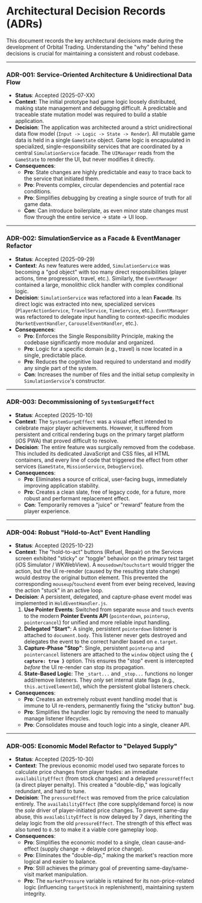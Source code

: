 # Architectural Decision Records (ADRs)

This document records the key architectural decisions made during the development of Orbital Trading. Understanding the "why" behind these decisions is crucial for maintaining a consistent and robust codebase.

---

### ADR-001: Service-Oriented Architecture & Unidirectional Data Flow

* **Status**: Accepted (2025-07-XX)
* **Context**: The initial prototype had game logic loosely distributed, making state management and debugging difficult. A predictable and traceable state mutation model was required to build a stable application.
* **Decision**: The application was architected around a strict unidirectional data flow model (`Input -> Logic -> State -> Render`). All mutable game data is held in a single `GameState` object. Game logic is encapsulated in specialized, single-responsibility services that are coordinated by a central `SimulationService` facade. The `UIManager` reads from the `GameState` to render the UI, but never modifies it directly.
* **Consequences**:
    * **Pro**: State changes are highly predictable and easy to trace back to the service that initiated them.
    * **Pro**: Prevents complex, circular dependencies and potential race conditions.
    * **Pro**: Simplifies debugging by creating a single source of truth for all game data.
    * **Con**: Can introduce boilerplate, as even minor state changes must flow through the entire service -> state -> UI loop.

---

### ADR-002: SimulationService as a Facade & EventManager Refactor

* **Status**: Accepted (2025-09-29)
* **Context**: As new features were added, `SimulationService` was becoming a "god object" with too many direct responsibilities (player actions, time progression, travel, etc.). Similarly, the `EventManager` contained a large, monolithic click handler with complex conditional logic.
* **Decision**: `SimulationService` was refactored into a lean **Facade**. Its direct logic was extracted into new, specialized services (`PlayerActionService`, `TravelService`, `TimeService`, etc.). `EventManager` was refactored to delegate input handling to context-specific modules (`MarketEventHandler`, `CarouselEventHandler`, etc.).
* **Consequences**:
    * **Pro**: Enforces the Single Responsibility Principle, making the codebase significantly more modular and organized.
    * **Pro**: Logic for a specific domain (e.g., travel) is now located in a single, predictable place.
    * **Pro**: Reduces the cognitive load required to understand and modify any single part of the system.
    * **Con**: Increases the number of files and the initial setup complexity in `SimulationService`'s constructor.

---

### ADR-003: Decommissioning of `SystemSurgeEffect`

* **Status**: Accepted (2025-10-10)
* **Context**: The `SystemSurgeEffect` was a visual effect intended to celebrate major player achievements. However, it suffered from persistent and critical rendering bugs on the primary target platform (iOS PWA) that proved difficult to resolve.
* **Decision**: The entire feature was surgically removed from the codebase. This included its dedicated JavaScript and CSS files, all HTML containers, and every line of code that triggered the effect from other services (`GameState`, `MissionService`, `DebugService`).
* **Consequences**:
    * **Pro**: Eliminates a source of critical, user-facing bugs, immediately improving application stability.
    * **Pro**: Creates a clean slate, free of legacy code, for a future, more robust and performant replacement effect.
    * **Con**: Temporarily removes a "juice" or "reward" feature from the player experience.

---

### ADR-004: Robust "Hold-to-Act" Event Handling

* **Status**: Accepted (2025-10-22)
* **Context**: The "hold-to-act" buttons (Refuel, Repair) on the Services screen exhibited "sticky" or "toggle" behavior on the primary test target (iOS Simulator / WKWebView). A `mousedown`/`touchstart` would trigger the action, but the UI re-render (caused by the resulting state change) would destroy the original button element. This prevented the corresponding `mouseup`/`touchend` event from ever being received, leaving the action "stuck" in an active loop.
* **Decision**: A persistent, delegated, and capture-phase event model was implemented in `HoldEventHandler.js`.
    1.  **Use Pointer Events**: Switched from separate `mouse` and `touch` events to the modern **Pointer Events API** (`pointerdown`, `pointerup`, `pointercancel`) for unified and more reliable input handling.
    2.  **Delegated "Start"**: A single, persistent `pointerdown` listener is attached to `document.body`. This listener never gets destroyed and delegates the event to the correct handler based on `e.target`.
    3.  **Capture-Phase "Stop"**: Single, persistent `pointerup` and `pointercancel` listeners are attached to the `window` object using the **`{ capture: true }`** option. This ensures the "stop" event is intercepted *before* the UI re-render can stop its propagation.
    4.  **State-Based Logic**: The `_start...` and `_stop...` functions no longer add/remove listeners. They *only* set internal state flags (e.g., `this.activeElementId`), which the persistent global listeners check.
* **Consequences**:
    * **Pro**: Creates an extremely robust event handling model that is immune to UI re-renders, permanently fixing the "sticky button" bug.
    * **Pro**: Simplifies the handler logic by removing the need to manually manage listener lifecycles.
    * **Pro**: Consolidates mouse and touch logic into a single, cleaner API.

---

### ADR-005: Economic Model Refactor to "Delayed Supply"

* **Status**: Accepted (2025-10-30)
* **Context**: The previous economic model used two separate forces to calculate price changes from player trades: an immediate `availabilityEffect` (from stock changes) and a delayed `pressureEffect` (a direct player penalty). This created a "double-dip," was logically redundant, and hard to tune.
* **Decision**: The `pressureEffect` was removed from the price calculation entirely. The `availabilityEffect` (the core supply/demand force) is now the *sole* driver of player-initiated price changes. To prevent same-day abuse, this `availabilityEffect` is now delayed by 7 days, inheriting the delay logic from the old `pressureEffect`. The strength of this effect was also tuned to `0.50` to make it a viable core gameplay loop.
* **Consequences**:
    * **Pro**: Simplifies the economic model to a single, clean cause-and-effect (supply change -> delayed price change).
    * **Pro**: Eliminates the "double-dip," making the market's reaction more logical and easier to balance.
    * **Pro**: Still achieves the primary goal of preventing same-day/same-visit market manipulation.
    * **Pro**: The `marketPressure` variable is retained for its non-price-related logic (influencing `targetStock` in replenishment), maintaining system integrity.